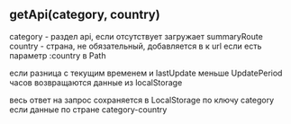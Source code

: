 ## getApi(category, country) 

category - раздел api, если отсутствует загружает summaryRoute
country - страна, не обязательный, добавляется в к url если есть параметр :country в Path

если разница с текущим временем и lastUpdate меньше UpdatePeriod часов возвращаются данные из localStorage

весь ответ на запрос сохраняется в LocalStorage  по ключу category
если данные по стране category-country